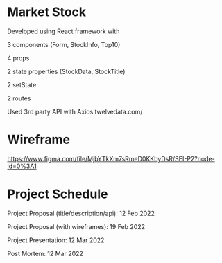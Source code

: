 # Market Stock

Developed using React framework with 

3 components (Form, StockInfo, Top10)

4 props 

2 state properties (StockData, StockTitle)

2 setState

2 routes
    
Used 3rd party API with Axios
twelvedata.com/

# Wireframe
https://www.figma.com/file/MjbYTkXm7sRmeD0KKbyDsR/SEI-P2?node-id=0%3A1

# Project Schedule

Project Proposal (title/description/api): 12 Feb 2022

Project Proposal (with wireframes): 19 Feb 2022

Project Presentation: 12 Mar 2022

Post Mortem: 12 Mar 2022

